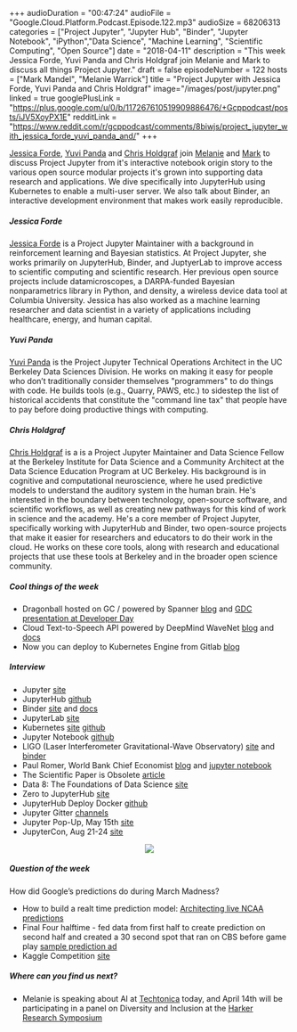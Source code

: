 +++
audioDuration = "00:47:24"
audioFile = "Google.Cloud.Platform.Podcast.Episode.122.mp3"
audioSize = 68206313
categories = ["Project Jupyter",  "Jupyter Hub", "Binder", "Jupyter Notebook", "iPython","Data Science", "Machine Learning", "Scientific Computing", "Open Source"]
date = "2018-04-11"
description = "This week Jessica Forde, Yuvi Panda and Chris Holdgraf join Melanie and Mark to discuss all things Project Jupyter." 
draft = false
episodeNumber = 122
hosts = ["Mark Mandel", "Melanie Warrick"]
title = "Project Jupyter with Jessica Forde, Yuvi Panda and Chris Holdgraf"
image="/images/post/jupyter.png"
linked = true
googlePlusLink = "https://plus.google.com/u/0/b/117267610519909886476/+Gcppodcast/posts/iJV5XoyPX1E"
redditLink = "https://www.reddit.com/r/gcppodcast/comments/8biwjs/project_jupyter_with_jessica_forde_yuvi_panda_and/"
+++

[Jessica Forde](https://github.com/jzf2101), [Yuvi Panda](https://twitter.com/yuvipanda?lang=en) and [Chris Holdgraf](https://twitter.com/choldgraf) join [Melanie](https://twitter.com/nyghtowl) and [Mark](https://twitter.com/Neurotic) to discuss Project Jupyter from it's interactive notebook origin story to the various open source modular projects it's grown into supporting data research and applications. We dive specifically into JupyterHub using Kubernetes to enable a multi-user server. We also talk about Binder, an interactive development environment that makes work easily reproducible.

<!--more-->

##### Jessica Forde
[Jessica Forde](https://github.com/jzf2101) is a Project Jupyter Maintainer with a background in reinforcement learning and Bayesian statistics.  At Project Jupyter, she works primarily on JupyterHub, Binder, and JuptyerLab to improve access to scientific computing and scientific research.  Her previous open source projects include datamicroscopes, a DARPA-funded Bayesian nonparametrics library in Python, and density, a wireless device data tool at Columbia University.  Jessica has also worked as a machine learning researcher and data scientist in a variety of applications including healthcare, energy, and human capital.  

##### Yuvi Panda
[Yuvi Panda](https://twitter.com/yuvipanda?lang=en) is the Project Jupyter Technical Operations Architect in the UC Berkeley Data Sciences Division. He works on making it easy for people who don’t traditionally consider themselves "programmers" to do things with code. He builds tools (e.g., Quarry, PAWS, etc.) to sidestep the list of historical accidents that constitute the "command line tax" that people have to pay before doing productive things with computing. 


##### Chris Holdgraf
[Chris Holdgraf](https://twitter.com/choldgraf) is a is a Project Jupyter Maintainer and Data Science Fellow at the Berkeley Institute for Data Science and a Community Architect at the Data Science Education Program at UC Berkeley. His background is in cognitive and computational neuroscience, where he used predictive models to understand the auditory system in the human brain. He's interested in the boundary between technology, open-source software, and scientific workflows, as well as creating new pathways for this kind of work in science and the academy. He's a core member of Project Jupyter, specifically working with JupyterHub and Binder, two open-source projects that make it easier for researchers and educators to do their work in the cloud. He works on these core tools, along with research and educational projects that use these tools at Berkeley and in the broader open science community.


##### Cool things of the week

- Dragonball hosted on GC / powered by Spanner [blog](https://techcrunch.com/2018/03/20/bandai-namco-bets-on-google-cloud-to-power-its-new-pvp-dragon-ball-game/) and [GDC presentation at Developer Day](https://www.youtube.com/watch?v=5wtlj_q3DjE&feature=youtu.be&t=20497)
- Cloud Text-to-Speech API powered by DeepMind WaveNet [blog](https://cloudplatform.googleblog.com/2018/03/introducing-Cloud-Text-to-Speech-powered-by-Deepmind-WaveNet-technology.html) and [docs](https://cloud.google.com/text-to-speech/)
- Now you can deploy to Kubernetes Engine from Gitlab [blog](https://cloudplatform.googleblog.com/2018/04/now-you-can-deploy-to-Kubernetes-Engine-from-GitLab-with-a-few-clicks.html) 


##### Interview

- Jupyter [site](http://jupyter.org/)
- JupyterHub [github](https://github.com/jupyterhub/jupyterhub)
- Binder [site](https://mybinder.org/) and [docs](http://binder.readthedocs.io/en/latest/)
- JupyterLab [site](https://github.com/jupyterlab/jupyterlab)
- Kubernetes [site](https://kubernetes.io) [github](https://github.com/kubernetes/kubernetes)
- Jupyter Notebook [github](https://github.com/jupyterlab)
- LIGO (Laser Interferometer Gravitational-Wave Observatory) [site](https://www.ligo.caltech.edu/) and [binder](https://github.com/minrk/ligo-binder)
- Paul Romer, World Bank Chief Economist [blog](https://paulromer.net/doing-business/) and [jupyter notebook](https://github.com/paulromer149/DB-Calcs/blob/master/DB-Calcs.ipynb)
- The Scientific Paper is Obsolete [article](https://www.theatlantic.com/science/archive/2018/04/the-scientific-paper-is-obsolete/556676/?single_page=true)
- Data 8: The Foundations of Data Science [site](http://data8.org/)
- Zero to JupyterHub [site](https://zero-to-jupyterhub.readthedocs.io/en/latest/)
- JupyterHub Deploy Docker [github](https://github.com/jupyterhub/jupyterhub-deploy-docker)
- Jupyter Gitter [channels](https://gitter.im/jupyter/home) 
- Jupyter Pop-Up, May 15th [site](https://www.eventbrite.com/e/jupyter-pop-up-dc-tickets-44090939186?aff=jcwebsite)
- JupyterCon, Aug 21-24 [site](https://conferences.oreilly.com/jupyter/jup-ny)


<div style="text-align: center">
  <a href="http://jupyter.org/"><img src="/images/post/jupyter.png" style="margin: auto; max-width: 40%;"></a>
</div>

##### Question of the week

How did Google’s predictions do during March Madness? 

- How to build a realt time prediction model: [Architecting live NCAA predictions](https://cloud.google.com/blog/big-data/2018/03/architecting-live-ncaa-predictions-from-archives-to-insights)
- Final Four halftime - fed data from first half to create prediction on second half and created a 30 second spot that ran on CBS before game play [sample prediction ad](http://creativity-online.com/work/google-villanova-vs-michigan-2nd-half-realtime-prediction/54248)
- Kaggle Competition [site](https://www.kaggle.com/c/mens-machine-learning-competition-2018)

##### Where can you find us next?

- Melanie is speaking about AI at [Techtonica](https://techtonica.org) today, and April 14th
will be participating in a panel on Diversity and Inclusion at the [Harker Research Symposium](https://www.harker.org/about/events/research-symposium#bookmark-intro)
